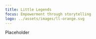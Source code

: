 ```yaml
---
title: Little Legends
focus: Empowerment through storytelling
logo: ../assets/images/ll-orange.svg
---
```


Placeholder